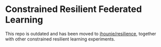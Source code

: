 # Constrained Resilient Federated Learning

This repo is outdated and has been moved to [ihounie/resilience](https://github.com/ihounie/resilience), together with other constrained resilient learning experiments.
